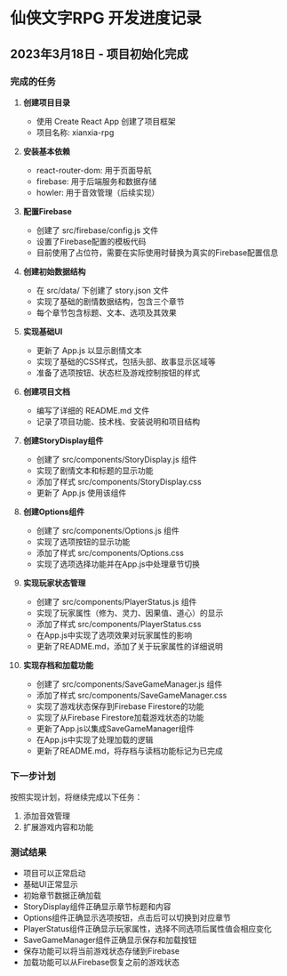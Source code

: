 # 仙侠文字RPG 开发进度记录

## 2023年3月18日 - 项目初始化完成

### 完成的任务

1. **创建项目目录**
   - 使用 Create React App 创建了项目框架
   - 项目名称: xianxia-rpg

2. **安装基本依赖**
   - react-router-dom: 用于页面导航
   - firebase: 用于后端服务和数据存储
   - howler: 用于音效管理（后续实现）

3. **配置Firebase**
   - 创建了 src/firebase/config.js 文件
   - 设置了Firebase配置的模板代码
   - 目前使用了占位符，需要在实际使用时替换为真实的Firebase配置信息

4. **创建初始数据结构**
   - 在 src/data/ 下创建了 story.json 文件
   - 实现了基础的剧情数据结构，包含三个章节
   - 每个章节包含标题、文本、选项及其效果

5. **实现基础UI**
   - 更新了 App.js 以显示剧情文本
   - 实现了基础的CSS样式，包括头部、故事显示区域等
   - 准备了选项按钮、状态栏及游戏控制按钮的样式

6. **创建项目文档**
   - 编写了详细的 README.md 文件
   - 记录了项目功能、技术栈、安装说明和项目结构

7. **创建StoryDisplay组件**
   - 创建了 src/components/StoryDisplay.js 组件
   - 实现了剧情文本和标题的显示功能
   - 添加了样式 src/components/StoryDisplay.css
   - 更新了 App.js 使用该组件

8. **创建Options组件**
   - 创建了 src/components/Options.js 组件
   - 实现了选项按钮的显示功能
   - 添加了样式 src/components/Options.css
   - 实现了选项选择功能并在App.js中处理章节切换

9. **实现玩家状态管理**
   - 创建了 src/components/PlayerStatus.js 组件
   - 实现了玩家属性（修为、灵力、因果值、道心）的显示
   - 添加了样式 src/components/PlayerStatus.css
   - 在App.js中实现了选项效果对玩家属性的影响
   - 更新了README.md，添加了关于玩家属性的详细说明

10. **实现存档和加载功能**
    - 创建了 src/components/SaveGameManager.js 组件
    - 添加了样式 src/components/SaveGameManager.css
    - 实现了游戏状态保存到Firebase Firestore的功能
    - 实现了从Firebase Firestore加载游戏状态的功能
    - 更新了App.js以集成SaveGameManager组件
    - 在App.js中实现了处理加载的逻辑
    - 更新了README.md，将存档与读档功能标记为已完成

### 下一步计划

按照实现计划，将继续完成以下任务：

1. 添加音效管理
2. 扩展游戏内容和功能

### 测试结果

- 项目可以正常启动
- 基础UI正常显示
- 初始章节数据正确加载
- StoryDisplay组件正确显示章节标题和内容
- Options组件正确显示选项按钮，点击后可以切换到对应章节
- PlayerStatus组件正确显示玩家属性，选择不同选项后属性值会相应变化
- SaveGameManager组件正确显示保存和加载按钮
- 保存功能可以将当前游戏状态存储到Firebase
- 加载功能可以从Firebase恢复之前的游戏状态
